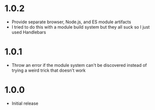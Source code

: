 
# 1.0.2
- Provide separate browser, Node.js, and ES module artifacts
- I tried to do this with a module build system but they all suck so I just used Handlebars

# 1.0.1
- Throw an error if the module system can't be discovered instead of trying a weird trick that doesn't work

# 1.0.0
- Initial release
